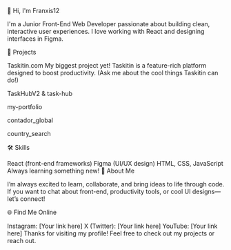 👋 Hi, I'm Franxis12

I'm a Junior Front-End Web Developer passionate about building clean, interactive user experiences.
I love working with React and designing interfaces in Figma.

🚀 Projects

Taskitin.com
My biggest project yet! Taskitin is a feature-rich platform designed to boost productivity.
(Ask me about the cool things Taskitin can do!)

TaskHubV2 & task-hub

my-portfolio

contador_global

country_search

🛠️ Skills

React (front-end frameworks)
Figma (UI/UX design)
HTML, CSS, JavaScript
Always learning something new!
📢 About Me

I’m always excited to learn, collaborate, and bring ideas to life through code.
If you want to chat about front-end, productivity tools, or cool UI designs—let’s connect!

🌐 Find Me Online

Instagram: [Your link here]
X (Twitter): [Your link here]
YouTube: [Your link here]
Thanks for visiting my profile! Feel free to check out my projects or reach out.
